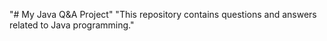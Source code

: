 "# My Java Q&A Project" 
"This repository contains questions and answers related to Java programming." 
